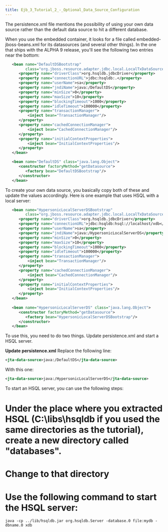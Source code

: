 ```yaml
---
title: Ejb_3_Tutorial_2_-_Optional_Data_Source_Configuration
---
```

The persistence.xml file mentions the possibility of using your own data source rather than the default data source to hit a different database.

When you use the embedded container, it looks for a file called embedded-jboss-beans.xml for its datasources (and several other things). In the one that ships with the ALPHA 9 release, you'll see the following two entries near the bottom:
```xml
   <bean name="DefaultDSBootstrap"
         class="org.jboss.resource.adapter.jdbc.local.LocalTxDataSource">
      <property name="driverClass">org.hsqldb.jdbcDriver</property>
      <property name="connectionURL">jdbc:hsqldb:.</property>
      <property name="userName">sa</property>
      <property name="jndiName">java:/DefaultDS</property>
      <property name="minSize">0</property>
      <property name="maxSize">10</property>
      <property name="blockingTimeout">1000</property>
      <property name="idleTimeout">100000</property>
      <property name="transactionManager">
          <inject bean="TransactionManager"/>
      </property>
      <property name="cachedConnectionManager">
          <inject bean="CachedConnectionManager"/>
      </property>
      <property name="initialContextProperties">
          <inject bean="InitialContextProperties"/>
      </property>
   </bean>

   <bean name="DefaultDS" class="java.lang.Object">
      <constructor factoryMethod="getDatasource">
         <factory bean="DefaultDSBootstrap"/>
      </constructor>
   </bean>
```

To create your own data source, you basically copy both of these and update the values accordingly. Here is one example that uses HSQL with a local server:
```xml
   <bean name="HypersonicLocalServerDSBootstrap" 
         class="org.jboss.resource.adapter.jdbc.local.LocalTxDataSource">
      <property name="driverClass">org.hsqldb.jdbcDriver</property>
      <property name="connectionURL">jdbc:hsqldb:hsql://localhost/xdb</property>
      <property name="userName">sa</property>
      <property name="jndiName">java:/HypersonicLocalServerDS</property>
      <property name="minSize">0</property>
      <property name="maxSize">10</property>
      <property name="blockingTimeout">1000</property>
      <property name="idleTimeout">100000</property>
      <property name="transactionManager">
          <inject bean="TransactionManager"/>
      </property>
      <property name="cachedConnectionManager">
          <inject bean="CachedConnectionManager"/>
      </property>
      <property name="initialContextProperties">
          <inject bean="InitialContextProperties"/>
      </property>
   </bean>
   
   <bean name="HypersonicLocalServerDS" class="java.lang.Object">
      <constructor factoryMethod="getDatasource">
         <factory bean="HypersonicLocalServerDSBootstrap"/>
      </constructor>
   </bean>
```

To use this, you need to do two things. Update persistence.xml and start a HSQL server.

**Update persistence.xml**
Replace the following line:
```xml
<jta-data-source>java:/DefaultDS</jta-data-source>
```

With this one:
```xml
<jta-data-source>java:/HypersonicLocalServerDS</jta-data-source>
```

To start an HSQL server, you can use the following steps:
# Under the place where you extracted HSQL (C:\libs\hsqldb if you used the same directories as the tutorial), create a new directory called "databases".
# Change to that directory
# Use the following command to start the HSQL server:
```
java -cp ../lib/hsqldb.jar org.hsqldb.Server -database.0 file:mydb -dbname.0 xdb
```
